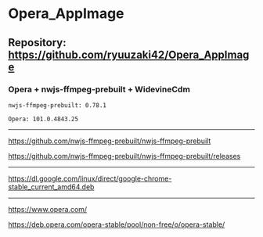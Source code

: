 # Opera_AppImage

## Repository: https://github.com/ryuuzaki42/Opera_AppImage

### Opera + nwjs-ffmpeg-prebuilt + WidevineCdm

    nwjs-ffmpeg-prebuilt: 0.78.1

    Opera: 101.0.4843.25
---
https://github.com/nwjs-ffmpeg-prebuilt/nwjs-ffmpeg-prebuilt

https://github.com/nwjs-ffmpeg-prebuilt/nwjs-ffmpeg-prebuilt/releases

---

https://dl.google.com/linux/direct/google-chrome-stable_current_amd64.deb

---

https://www.opera.com/

https://deb.opera.com/opera-stable/pool/non-free/o/opera-stable/
